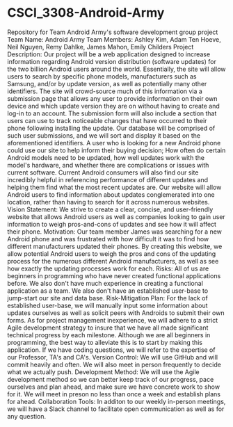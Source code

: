 # CSCI_3308-Android-Army
Repository for Team Android Army's software development group project
Team Name: Android Army
Team Members: Ashley Kim, Adam Ten Hoeve, Neil Nguyen, Remy Dahlke, James Mahon, Emily Childers
Project Description: 
  Our project will be a web application designed to increase information regarding Android version distribution (software updates) for the two billion Android users around the world. Essentially, the site will allow users to search by specific phone models, manufacturers such as Samsung, and/or by update version, as well as potentially many other identifiers.  The site will crowd-source much of this information via a submission page that allows any user to provide information on their own device and which update version they are on without having to create and log-in to an account.  The submission form will also include a section that users can use to track noticeable changes that have occurred to their phone following installing the update. Our database will be comprised of such user submissions, and we will sort and display it based on the aforementioned identifiers. 
  A user who is looking for a new Android phone could use our site to help inform their buying decision; How often do certain Android models need to be updated, how well updates work with the model's hardware, and whether there are complications or issues with current software.  Current Android consumers will also find our site incredibly helpful in referencing performance of different updates and helping them find what the most recent updates are. Our website will allow Android users to find information about updates conglemerated into one location, rather than having to search for it across numerous websites.
  Vision Statement:
    We strive to create a clear, concise, and user-friendly website that allows Android users as well as companies looking to gain user information to weigh pros-and-cons of updates and see how it will affect their phone. 
 Motivation:
  Our team member James was searching for a new Android phone and was frustrated with how difficult it was to find how different manufacturers updated their phones.  By creating this website, we allow potential Android users to weigh the pros and cons of the updating process for the numerous different Android manufacturers, as well as see how exactly the updating processes work for each. 
  Risks:
    All of us are beginners in programming who have never created functional applications before. We also don't have much experience in creating a functional application as a team. We also don't have an established user-base to jump-start our site and data base. 
  Risk-Mitigation Plan:
    For the lack of established user-base, we will manually input some information about updates ourselves as well as solicit peers with Androids to submit their own forms.  As for project management inexperience, we will adhere to a strict Agile development strategy to insure that we have all made significant technical progress by each milestone. Although we are all beginners in programming, the best way to alleviate this is to start by making this application. If we have coding questions, we will refer to the expertise of our Professor, TA's and CA's.
Version Control:
We will use GitHub and will commit heavily and often. We will also meet in person frequently to decide what we actually push. 
Development Method:
We will use the Agile development method so we can better keep track of our progress, pace ourselves and plan ahead, and make sure we have concrete work to show for it. We will meet in preson no less than once a week and establish plans for ahead.
Collaboration Tools: In additon to our weekly in-person meetings, we will have a Slack channel to facilitate open communication as well as for any question.
